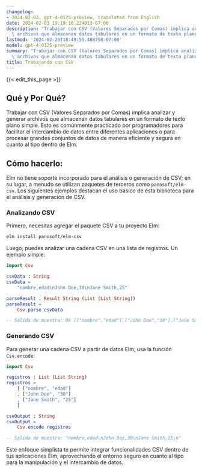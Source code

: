 ```yaml
---
changelog:
- 2024-02-03, gpt-4-0125-preview, translated from English
date: 2024-02-03 19:19:16.224013-07:00
description: "Trabajar con CSV (Valores Separados por Comas) implica analizar y generar\
  \ archivos que almacenan datos tabulares en un formato de texto plano simple. Esto\u2026"
lastmod: '2024-02-25T18:49:55.488758-07:00'
model: gpt-4-0125-preview
summary: "Trabajar con CSV (Valores Separados por Comas) implica analizar y generar\
  \ archivos que almacenan datos tabulares en un formato de texto plano simple. Esto\u2026"
title: Trabajando con CSV
---
```


{{< edit_this_page >}}

## Qué y Por Qué?

Trabajar con CSV (Valores Separados por Comas) implica analizar y generar archivos que almacenan datos tabulares en un formato de texto plano simple. Esto es comúnmente practicado por programadores para facilitar el intercambio de datos entre diferentes aplicaciones o para procesar grandes conjuntos de datos de manera eficiente y segura en cuanto al tipo dentro de Elm.

## Cómo hacerlo:

Elm no tiene soporte incorporado para el análisis o generación de CSV; en su lugar, a menudo se utilizan paquetes de terceros como `panosoft/elm-csv`. Los siguientes ejemplos destacan el uso básico de esta biblioteca para el análisis y generación de CSV.

### Analizando CSV

Primero, necesitas agregar el paquete CSV a tu proyecto Elm:

```bash
elm install panosoft/elm-csv
```

Luego, puedes analizar una cadena CSV en una lista de registros. Un ejemplo simple:

```elm
import Csv

csvData : String
csvData =
    "nombre,edad\nJohn Doe,30\nJane Smith,25"

parseResult : Result String (List (List String))
parseResult =
    Csv.parse csvData

-- Salida de muestra: Ok [["nombre","edad"],["John Doe","30"],["Jane Smith","25"]]
```

### Generando CSV

Para generar una cadena CSV a partir de datos Elm, usa la función `Csv.encode`:

```elm
import Csv

registros : List (List String)
registros =
    [ ["nombre", "edad"]
    , ["John Doe", "30"]
    , ["Jane Smith", "25"]
    ]

csvOutput : String
csvOutput =
    Csv.encode registros

-- Salida de muestra: "nombre,edad\nJohn Doe,30\nJane Smith,25\n"
```

Este enfoque simplista te permite integrar funcionalidades CSV dentro de tus aplicaciones Elm, aprovechando el entorno seguro en cuanto al tipo para la manipulación y el intercambio de datos.
